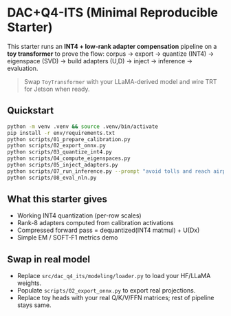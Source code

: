 # DAC+Q4-ITS (Minimal Reproducible Starter)

This starter runs an **INT4 + low-rank adapter compensation** pipeline on a **toy transformer** to prove the flow:
corpus → export → quantize (INT4) → eigenspace (SVD) → build adapters (U,D) → inject → inference → evaluation.

> Swap `ToyTransformer` with your LLaMA-derived model and wire TRT for Jetson when ready.

## Quickstart
```bash
python -m venv .venv && source .venv/bin/activate
pip install -r env/requirements.txt
python scripts/01_prepare_calibration.py
python scripts/02_export_onnx.py
python scripts/03_quantize_int4.py
python scripts/04_compute_eigenspaces.py
python scripts/05_inject_adapters.py
python scripts/07_run_inference.py --prompt "avoid tolls and reach airport by 6pm"
python scripts/08_eval_nln.py
```

## What this starter gives
- Working INT4 quantization (per-row scales)
- Rank-8 adapters computed from calibration activations
- Compressed forward pass = dequantized(INT4 matmul) + U(Dx)
- Simple EM / SOFT-F1 metrics demo

## Swap in real model
- Replace `src/dac_q4_its/modeling/loader.py` to load your HF/LLaMA weights.
- Populate `scripts/02_export_onnx.py` to export real projections.
- Replace toy heads with your real Q/K/V/FFN matrices; rest of pipeline stays same.
